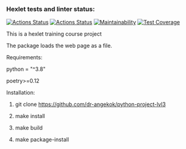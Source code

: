 ### Hexlet tests and linter status:
[![Actions Status](https://github.com/dr-angekok/python-project-lvl3/workflows/hexlet-check/badge.svg)](https://github.com/dr-angekok/python-project-lvl3/actions)
[![Actions Status](https://github.com/dr-angekok/python-project-lvl3/workflows/Package%20tests/badge.svg)](https://github.com/dr-angekok/python-project-lvl3/actions)
[![Maintainability](https://api.codeclimate.com/v1/badges/c683ca959ae6e3f3256f/maintainability)](https://codeclimate.com/github/dr-angekok/python-project-lvl3/maintainability)
[![Test Coverage](https://api.codeclimate.com/v1/badges/c683ca959ae6e3f3256f/test_coverage)](https://codeclimate.com/github/dr-angekok/python-project-lvl3/test_coverage)

This is a hexlet training course project

The package loads the web page as a file.

Requirements:

python = "^3.8"

poetry>=0.12

Installation:

1. git clone https://github.com/dr-angekok/python-project-lvl3

2. make install

3. make build

4. make package-install